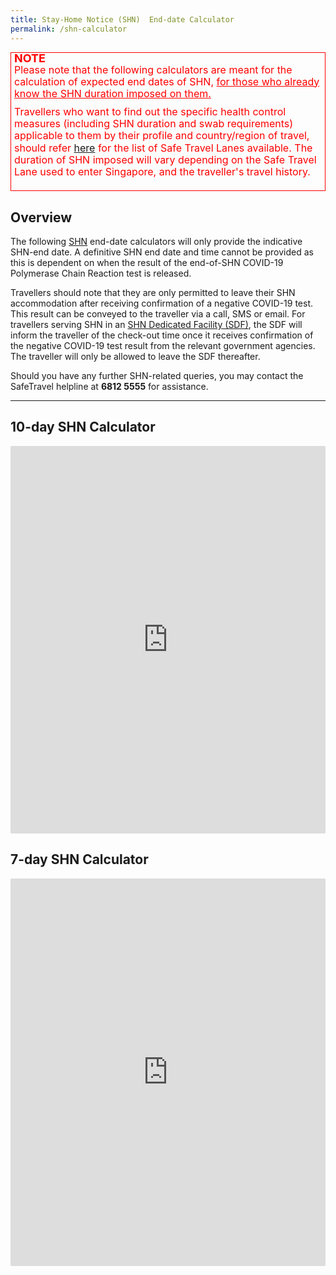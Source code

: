 ```yaml
---
title: Stay-Home Notice (SHN)  End-date Calculator
permalink: /shn-calculator
---
```

<div style="padding-left: 5px; padding-bottom: 20px; font-size:16px; line-height:1.0; color:red; border-style: solid; border-width: 1px;">
<p style="font-size:18px; margin-top:0px; margin-bottom:0px; font-weight:900;"><b>NOTE</b></p>
<p style="font-size:16px; margin-top:0px; margin-bottom:0px; line-height:1.2;">Please note that the following calculators are meant for the calculation of expected end dates of SHN, <u>for those  who already know the SHN duration imposed on them.</u></p>
<p style="font-size:16px; margin-top:10px; margin-bottom:0px; line-height:1.2;">Travellers who want to find out the specific health control measures (including SHN duration and swab requirements) applicable to them by their profile and country/region of travel, should refer <a href="/arriving/overview">here</a> for the list of Safe Travel Lanes available. The duration of SHN imposed will vary depending on the Safe Travel Lane used to enter Singapore, and the traveller's travel history.</p>
</div>

## Overview

The following [SHN](/health/shn) end-date calculators will only provide the indicative SHN-end date. A definitive SHN end date and time cannot be provided as this is dependent on when the result of the end-of-SHN COVID-19 Polymerase Chain Reaction test is released. 

Travellers should note that they are only permitted to leave their SHN accommodation after receiving confirmation of a negative COVID-19 test. This result can be conveyed to the traveller via a call, SMS or email. For travellers serving SHN in an [SHN Dedicated Facility (SDF)](/health/shn/sdf), the SDF will inform the traveller of the check-out time once it receives confirmation of the negative COVID-19 test result from the relevant government agencies. The traveller will only be allowed to leave the SDF thereafter.

Should you have any further SHN-related queries, you may contact the SafeTravel helpline at **6812 5555** for assistance.


-----

<div id="cal"></div>

## 10-day SHN Calculator

<iframe width="100%" height="620" src="https://www.checkfirst.gov.sg/c/shn-date-calculator" frameborder="0" allow="accelerometer; autoplay; clipboard-write; encrypted-media; gyroscope; picture-in-picture" allowfullscreen></iframe>

## 7-day SHN Calculator

<iframe width="100%" height="620" src="https://www.checkfirst.gov.sg/c/shn-date-calculator-2" frameborder="0" allow="accelerometer; autoplay; clipboard-write; encrypted-media; gyroscope; picture-in-picture" allowfullscreen></iframe>

<!--## 14+7-day SHN Calculator

<iframe width="100%" height="620" src="https://www.checkfirst.gov.sg/c/shn-date-calculator-3" frameborder="0" allow="accelerometer; autoplay; clipboard-write; encrypted-media; gyroscope; picture-in-picture" allowfullscreen></iframe>


## 21-day SHN Calculator

<iframe width="100%" height="620" src="https://www.checkfirst.gov.sg/c/9858b9c8-950e-4393-93f6-92afc1c47e3e" frameborder="0" allow="accelerometer; autoplay; clipboard-write; encrypted-media; gyroscope; picture-in-picture" allowfullscreen></iframe>-->